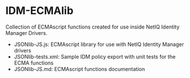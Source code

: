 # IDM-ECMAlib
Collection of ECMAscript functions created for use inside NetIQ Identity Manager Drivers.

* JSONlib-JS.js: ECMAscript library for use with NetIQ Identity Manager drivers
* JSONlib-tests.xml: Sample IDM policy export with unit tests for the ECMA functions
* JSONlib-JS.md: ECMAscript functions documentation

